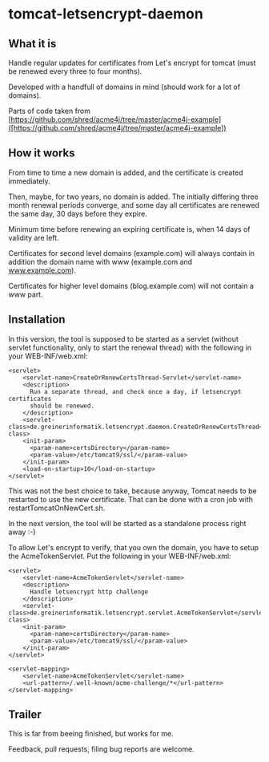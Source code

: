 tomcat-letsencrypt-daemon
=====

What it is
-----

Handle regular updates for certificates from Let's encrypt for tomcat (must be renewed every three to four months). 

Developed with a handfull of domains in mind (should work for a lot of domains).

Parts of code taken from [https://github.com/shred/acme4j/tree/master/acme4j-example]([https://github.com/shred/acme4j/tree/master/acme4j-example])


How it works
-----

From time to time a new domain is added, and the certificate is created immediately.

Then, maybe, for two years, no domain is added. The initially differing three month renewal periods converge, and some day all certificates are renewed the same day, 30 days before they expire.

Minimum time before renewing an expiring certificate is, when 14 days of validity are left.

Certificates for second level domains (example.com) will always contain in addition the domain name with www (example.com and www.example.com).

Certificates for higher level domains (blog.example.com) will not contain a www part.


Installation
-----

In this version, the tool is supposed to be started as a servlet (without servlet functionality, only to start the renewal thread) with the following in your WEB-INF/web.xml:

	<servlet>
	    <servlet-name>CreateOrRenewCertsThread-Servlet</servlet-name>
	    <description>
	      Run a separate thread, and check once a day, if letsencrypt certificates
	      should be renewed.
	    </description>
	    <servlet-class>de.greinerinformatik.letsencrypt.daemon.CreateOrRenewCertsThread</servlet-class>
	    <init-param>
	      <param-name>certsDirectory</param-name>
	      <param-value>/etc/tomcat9/ssl/</param-value>
	    </init-param>
	    <load-on-startup>10</load-on-startup>
	</servlet>  

This was not the best choice to take, because anyway, Tomcat needs to be restarted to use the new certificate. That can be done with a cron job with restartTomcatOnNewCert.sh.

In the next version, the tool will be started as a standalone process right away :-)

To allow Let's encrypt to verify, that you own the domain, you have to setup the AcmeTokenServlet. Put the following in your WEB-INF/web.xml:

	<servlet>
	    <servlet-name>AcmeTokenServlet</servlet-name>
	    <description>
	      Handle letsencrypt http challenge
	    </description>
	    <servlet-class>de.greinerinformatik.letsencrypt.servlet.AcmeTokenServlet</servlet-class>
	    <init-param>
	      <param-name>certsDirectory</param-name>
	      <param-value>/etc/tomcat9/ssl/</param-value>
	    </init-param>
	</servlet>
	
	<servlet-mapping>
	    <servlet-name>AcmeTokenServlet</servlet-name>
	    <url-pattern>/.well-known/acme-challenge/*</url-pattern>
	</servlet-mapping>

Trailer
-----

This is far from beeing finished, but works for me.

Feedback, pull requests, filing bug reports are welcome.
